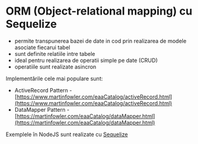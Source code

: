 # ORM (Object-relational mapping) cu Sequelize

* permite transpunerea bazei de date in cod prin realizarea de modele asociate fiecarui tabel
* sunt definite relatiile intre tabele
* ideal pentru realizarea de operatii simple pe date (CRUD)
* operatiile sunt realizate asincron

Implementările cele mai populare sunt:

* ActiveRecord Pattern - [https://www.martinfowler.com/eaaCatalog/activeRecord.html](https://www.martinfowler.com/eaaCatalog/activeRecord.html)
* DataMapper Pattern - [https://martinfowler.com/eaaCatalog/dataMapper.html](https://martinfowler.com/eaaCatalog/dataMapper.html)

Exemplele în NodeJS sunt realizate cu [Sequelize](https://sequelize.org)
